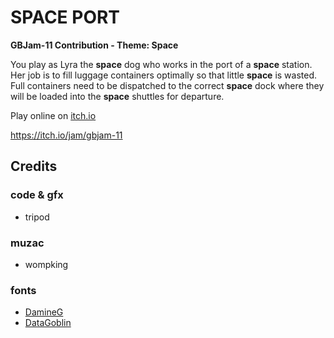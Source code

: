 # SPACE PORT

**GBJam-11 Contribution - Theme: Space**

You play as Lyra the **space** dog who works in the port of a **space** station. Her job is to fill luggage containers optimally so that little **space** is wasted. Full containers need to be dispatched to the correct **space** dock where they will be loaded into the **space** shuttles for departure.

Play online on [itch.io](https://tripod.itch.io/spaceport)

https://itch.io/jam/gbjam-11

## Credits

### code & gfx
- tripod

### muzac
- wompking

### fonts
- [DamineG](https://damieng.com/typography/zx-origins/)
- [DataGoblin](https://datagoblin.itch.io/monogram)


